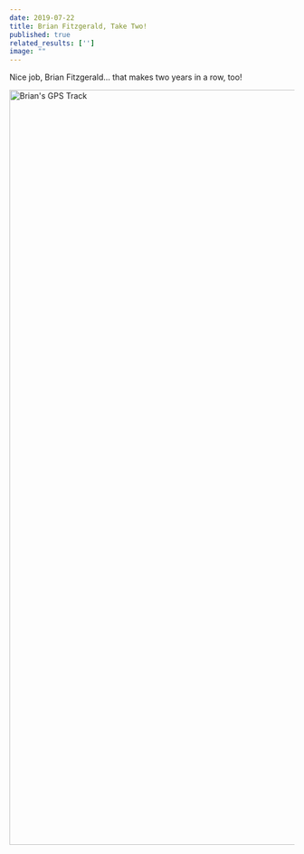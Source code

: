 ```yaml
---
date: 2019-07-22
title: Brian Fitzgerald, Take Two!
published: true
related_results: ['']
image: ""
---
```


<p>Nice job, Brian Fitzgerald... that makes two years in a row, too!</p>
<img src="/images/uploads/fitzgerald-map-my-run-2019.jpg" alt="Brian's GPS Track" width="750" height="1334" class="img-fluid">

